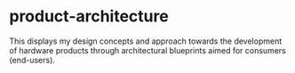 # product-architecture
This displays my design concepts and approach towards the development of hardware products through architectural blueprints aimed for consumers (end-users).
